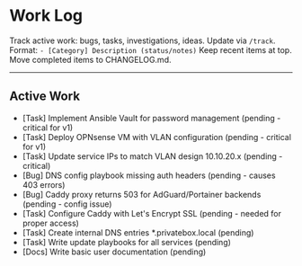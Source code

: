 # Work Log

Track active work: bugs, tasks, investigations, ideas. Update via `/track`.
Format: `- [Category] Description (status/notes)`
Keep recent items at top. Move completed items to CHANGELOG.md.

---

## Active Work

- [Task] Implement Ansible Vault for password management (pending - critical for v1)
- [Task] Deploy OPNsense VM with VLAN configuration (pending - critical for v1)
- [Task] Update service IPs to match VLAN design 10.10.20.x (pending - critical)
- [Bug] DNS config playbook missing auth headers (pending - causes 403 errors)
- [Bug] Caddy proxy returns 503 for AdGuard/Portainer backends (pending - config issue)
- [Task] Configure Caddy with Let's Encrypt SSL (pending - needed for proper access)
- [Task] Create internal DNS entries *.privatebox.local (pending)
- [Task] Write update playbooks for all services (pending)
- [Docs] Write basic user documentation (pending)